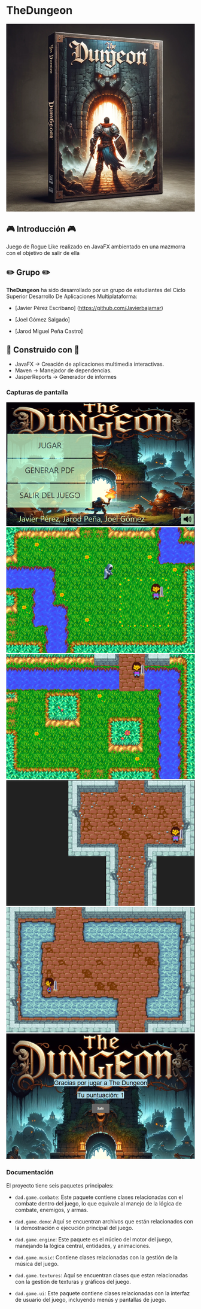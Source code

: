 # TheDungeon

![alt text](https://raw.githubusercontent.com/dam-dad/TheDungeon/master/screenshots/Caratula.png)

## :video_game: Introducción :video_game:

Juego de Rogue Like realizado en JavaFX ambientado en una mazmorra con el objetivo de salir de ella

## :pencil2: Grupo :pencil2:

**TheDungeon** ha sido desarrollado por un grupo de estudiantes del Ciclo Superior Desarrollo De Aplicaciones
Multiplataforma:

- [Javier Pérez Escribano] (https://github.com/Javierbajamar)

-  [Joel Gómez Salgado]

-  [Jarod Miguel Peña Castro]

## :construction_worker: Construido con :construction_worker:

* JavaFX -> Creación de aplicaciones multimedia interactivas.
* Maven -> Manejador de dependencias.
* JasperReports -> Generador de informes

### Capturas de pantalla
![alt text](https://raw.githubusercontent.com/dam-dad/TheDungeon/master/screenshots/portada.png)
![alt text](https://raw.githubusercontent.com/dam-dad/TheDungeon/master/screenshots/mapa1.png)
![alt text](https://raw.githubusercontent.com/dam-dad/TheDungeon/master/screenshots/mapa2.png)
![alt text](https://raw.githubusercontent.com/dam-dad/TheDungeon/master/screenshots/mapa3.png)
![alt text](https://raw.githubusercontent.com/dam-dad/TheDungeon/master/screenshots/mapa4.png)
![alt text](https://raw.githubusercontent.com/dam-dad/TheDungeon/master/screenshots/final.png)



### Documentación

El proyecto tiene seis paquetes principales:


* `dad.game.combate`: Este paquete contiene clases relacionadas con el combate dentro del juego, lo que equivale al manejo de la lógica de combate, enemigos, y armas.
  
* `dad.game.demo`: Aquí se encuentran archivos que están relacionados con la demostración o ejecución principal del juego.

* `dad.game.engine`: Este paquete es el núcleo del motor del juego, manejando la lógica central, entidades, y animaciones.

* `dad.game.music`: Contiene clases relacionadas con la gestión de la música del juego.

* `dad.game.textures`: Aquí se encuentran clases que estan relacionadas con la gestión de texturas y gráficos del juego.

* `dad.game.ui`: Este paquete contiene clases relacionadas con la interfaz de usuario del juego, incluyendo menús y pantallas de juego.

